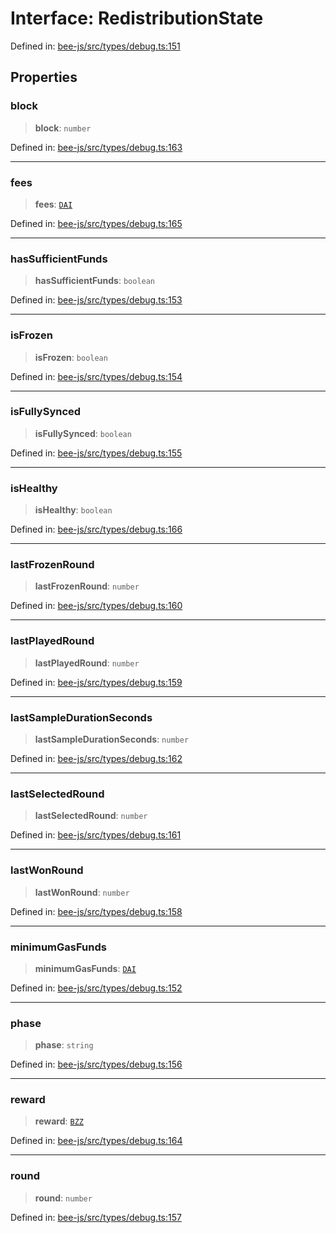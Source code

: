 # Interface: RedistributionState

Defined in: [bee-js/src/types/debug.ts:151](https://github.com/ethersphere/bee-js/blob/3abbe2b1b264d6b586511a56e93badb2236bd09d/src/types/debug.ts#L151)

## Properties

### block

> **block**: `number`

Defined in: [bee-js/src/types/debug.ts:163](https://github.com/ethersphere/bee-js/blob/3abbe2b1b264d6b586511a56e93badb2236bd09d/src/types/debug.ts#L163)

***

### fees

> **fees**: [`DAI`](../classes/DAI.md)

Defined in: [bee-js/src/types/debug.ts:165](https://github.com/ethersphere/bee-js/blob/3abbe2b1b264d6b586511a56e93badb2236bd09d/src/types/debug.ts#L165)

***

### hasSufficientFunds

> **hasSufficientFunds**: `boolean`

Defined in: [bee-js/src/types/debug.ts:153](https://github.com/ethersphere/bee-js/blob/3abbe2b1b264d6b586511a56e93badb2236bd09d/src/types/debug.ts#L153)

***

### isFrozen

> **isFrozen**: `boolean`

Defined in: [bee-js/src/types/debug.ts:154](https://github.com/ethersphere/bee-js/blob/3abbe2b1b264d6b586511a56e93badb2236bd09d/src/types/debug.ts#L154)

***

### isFullySynced

> **isFullySynced**: `boolean`

Defined in: [bee-js/src/types/debug.ts:155](https://github.com/ethersphere/bee-js/blob/3abbe2b1b264d6b586511a56e93badb2236bd09d/src/types/debug.ts#L155)

***

### isHealthy

> **isHealthy**: `boolean`

Defined in: [bee-js/src/types/debug.ts:166](https://github.com/ethersphere/bee-js/blob/3abbe2b1b264d6b586511a56e93badb2236bd09d/src/types/debug.ts#L166)

***

### lastFrozenRound

> **lastFrozenRound**: `number`

Defined in: [bee-js/src/types/debug.ts:160](https://github.com/ethersphere/bee-js/blob/3abbe2b1b264d6b586511a56e93badb2236bd09d/src/types/debug.ts#L160)

***

### lastPlayedRound

> **lastPlayedRound**: `number`

Defined in: [bee-js/src/types/debug.ts:159](https://github.com/ethersphere/bee-js/blob/3abbe2b1b264d6b586511a56e93badb2236bd09d/src/types/debug.ts#L159)

***

### lastSampleDurationSeconds

> **lastSampleDurationSeconds**: `number`

Defined in: [bee-js/src/types/debug.ts:162](https://github.com/ethersphere/bee-js/blob/3abbe2b1b264d6b586511a56e93badb2236bd09d/src/types/debug.ts#L162)

***

### lastSelectedRound

> **lastSelectedRound**: `number`

Defined in: [bee-js/src/types/debug.ts:161](https://github.com/ethersphere/bee-js/blob/3abbe2b1b264d6b586511a56e93badb2236bd09d/src/types/debug.ts#L161)

***

### lastWonRound

> **lastWonRound**: `number`

Defined in: [bee-js/src/types/debug.ts:158](https://github.com/ethersphere/bee-js/blob/3abbe2b1b264d6b586511a56e93badb2236bd09d/src/types/debug.ts#L158)

***

### minimumGasFunds

> **minimumGasFunds**: [`DAI`](../classes/DAI.md)

Defined in: [bee-js/src/types/debug.ts:152](https://github.com/ethersphere/bee-js/blob/3abbe2b1b264d6b586511a56e93badb2236bd09d/src/types/debug.ts#L152)

***

### phase

> **phase**: `string`

Defined in: [bee-js/src/types/debug.ts:156](https://github.com/ethersphere/bee-js/blob/3abbe2b1b264d6b586511a56e93badb2236bd09d/src/types/debug.ts#L156)

***

### reward

> **reward**: [`BZZ`](../classes/BZZ.md)

Defined in: [bee-js/src/types/debug.ts:164](https://github.com/ethersphere/bee-js/blob/3abbe2b1b264d6b586511a56e93badb2236bd09d/src/types/debug.ts#L164)

***

### round

> **round**: `number`

Defined in: [bee-js/src/types/debug.ts:157](https://github.com/ethersphere/bee-js/blob/3abbe2b1b264d6b586511a56e93badb2236bd09d/src/types/debug.ts#L157)
